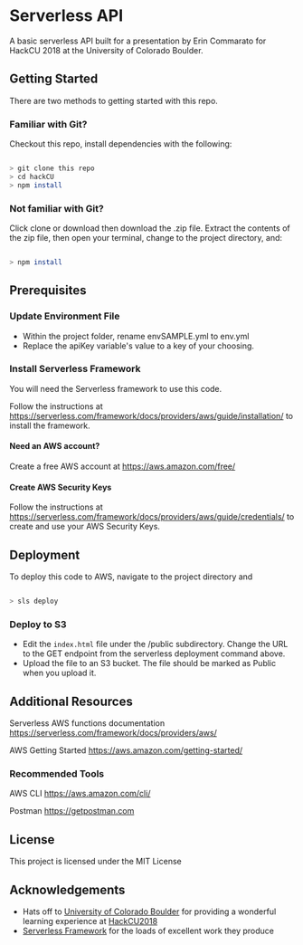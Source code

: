 # Serverless API

A basic serverless API built for a presentation by Erin Commarato for HackCU 2018 at the University of Colorado Boulder.

## Getting Started

There are two methods to getting started with this repo.

### Familiar with Git?

Checkout this repo, install dependencies with the following:

```bash

> git clone this repo
> cd hackCU
> npm install

```

### Not familiar with Git?

Click clone or download then download the .zip file. Extract the contents of the zip file, then open your terminal, change to the project directory, and:

```bash

> npm install

```

## Prerequisites

### Update Environment File

- Within the project folder, rename envSAMPLE.yml to env.yml
- Replace the apiKey variable's value to a key of your choosing.

### Install Serverless Framework

You will need the Serverless framework to use this code.

Follow the instructions at https://serverless.com/framework/docs/providers/aws/guide/installation/ to install the framework.

#### Need an AWS account?

Create a free AWS account at https://aws.amazon.com/free/

#### Create AWS Security Keys

Follow the instructions at https://serverless.com/framework/docs/providers/aws/guide/credentials/ to create and use your AWS Security Keys.

## Deployment

To deploy this code to AWS, navigate to the project directory and

```bash

> sls deploy

```

### Deploy to S3

- Edit the ```index.html``` file under the /public subdirectory. Change the URL to the GET endpoint from the serverless deployment command above.
- Upload the file to an S3 bucket. The file should be marked as Public when you upload it.

## Additional Resources

Serverless AWS functions documentation
https://serverless.com/framework/docs/providers/aws/

AWS Getting Started
https://aws.amazon.com/getting-started/

### Recommended Tools

AWS CLI
https://aws.amazon.com/cli/

Postman
https://getpostman.com

## License

This project is licensed under the MIT License

## Acknowledgements

- Hats off to [University of Colorado Boulder](https://www.colorado.edu/) for providing a wonderful learning experience at [HackCU2018](https://hackcu.org/)
- [Serverless Framework](https://serverless.com/framework/) for the loads of excellent work they produce